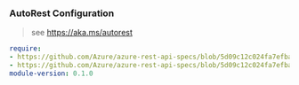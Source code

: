 ### AutoRest Configuration

> see https://aka.ms/autorest

``` yaml
require:
- https://github.com/Azure/azure-rest-api-specs/blob/5d09c12c024fa7efbaca6a95b9741a46a886fe6f/specification/domainservices/resource-manager/readme.md
- https://github.com/Azure/azure-rest-api-specs/blob/5d09c12c024fa7efbaca6a95b9741a46a886fe6f/specification/domainservices/resource-manager/readme.go.md
module-version: 0.1.0
```